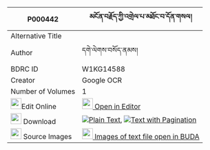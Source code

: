 |P000442|མངོན་བརྗོད་ཀྱི་འགྲེལ་པ་མཐོང་བ་དོན་གསལ། 
| --- | --- 
|Alternative Title |
|Author| དགེ་ལེགས་བསོད་ནམས།
|BDRC ID | W1KG14588
|Creator | Google OCR
|Number of Volumes| 1
|<img width="25" src="https://img.icons8.com/color/25/000000/edit-property.png">Edit Online| [<img width="25" src="https://avatars.githubusercontent.com/u/45091458?s=200&v=4"> Open in Editor](http://editor.openpecha.org/P000442)
|<img width="25" src="https://img.icons8.com/fluent/48/000000/download-2.png"/>  Download | [![](https://img.icons8.com/color/20/000000/txt.png)Plain Text](https://github.com/Openpecha/P000442/releases/download/v1/ngonjo_kyi_drelpa_tongwa_don_s_plain_P000442.zip), [![](https://img.icons8.com/color/20/000000/txt.png)Text with Pagination](https://github.com/Openpecha/P000442/releases/download/v1/ngonjo_kyi_drelpa_tongwa_don_s_pages_P000442.zip)
|<img width="25" src="https://img.icons8.com/plasticine/100/000000/pictures-folder.png"/>  Source Images | [<img width="25" src="https://library.bdrc.io/icons/BUDA-small.svg"> Images of text file open in BUDA](https://library.bdrc.io/show/bdr:W1KG14588)